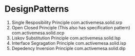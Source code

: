 # DesignPatterns

1) Single Resposibility Principle                        com.activemesa.solid.srp
2) Open Closed Principle (This also has 
   specification pattern)                                com.activemesa.solid.ocp
3) Liskov Substitution Principle                         com.activemesa.solid.lsp
4) Interface Segragation Principle                       com.activemesa.solid.isp
5) Depedency Inversion Principle                         com.activemesa.solid.dip

